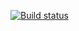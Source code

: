 [![Build status](https://ci.appveyor.com/api/projects/status/y9nrgchmmortonit?svg=true)](https://ci.appveyor.com/project/Valeriya908/aqa-2-1)
